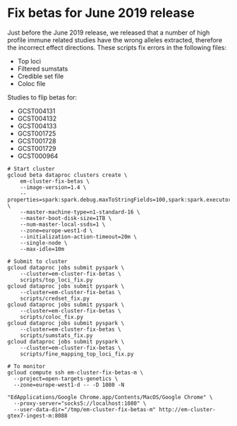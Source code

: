 Fix betas for June 2019 release
===============================

Just before the June 2019 release, we released that a number of high profile immune related studies have the wrong alleles extracted, therefore the incorrect effect directions. These scripts fix errors in the following files:

- Top loci
- Filtered sumstats
- Credible set file
- Coloc file

Studies to flip betas for:
- GCST004131
- GCST004132
- GCST004133
- GCST001725
- GCST001728
- GCST001729
- GCST000964

```
# Start cluster
gcloud beta dataproc clusters create \
    em-cluster-fix-betas \
    --image-version=1.4 \
    --properties=spark:spark.debug.maxToStringFields=100,spark:spark.executor.cores=15,spark:spark.executor.instances=1 \
    --master-machine-type=n1-standard-16 \
    --master-boot-disk-size=1TB \
    --num-master-local-ssds=1 \
    --zone=europe-west1-d \
    --initialization-action-timeout=20m \
    --single-node \
    --max-idle=10m

# Submit to cluster
gcloud dataproc jobs submit pyspark \
    --cluster=em-cluster-fix-betas \
    scripts/top_loci_fix.py
gcloud dataproc jobs submit pyspark \
    --cluster=em-cluster-fix-betas \
    scripts/credset_fix.py
gcloud dataproc jobs submit pyspark \
    --cluster=em-cluster-fix-betas \
    scripts/coloc_fix.py
gcloud dataproc jobs submit pyspark \
    --cluster=em-cluster-fix-betas \
    scripts/sumstats_fix.py
gcloud dataproc jobs submit pyspark \
    --cluster=em-cluster-fix-betas \
    scripts/fine_mapping_top_loci_fix.py

# To monitor
gcloud compute ssh em-cluster-fix-betas-m \
  --project=open-targets-genetics \
  --zone=europe-west1-d -- -D 1080 -N

"EdApplications/Google Chrome.app/Contents/MacOS/Google Chrome" \
  --proxy-server="socks5://localhost:1080" \
  --user-data-dir="/tmp/em-cluster-fix-betas-m" http://em-cluster-gtex7-ingest-m:8088
```
